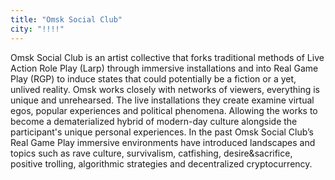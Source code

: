 ```yaml
---
title: "Omsk Social Club"
city: "!!!!"
---
```


Omsk Social Club is an artist collective that forks traditional methods of Live Action Role Play (Larp) through immersive installations and into Real Game Play (RGP) to induce states that could potentially be a fiction or a yet, unlived reality. Omsk works closely with networks of viewers, everything is unique and unrehearsed. The live installations they create examine virtual egos, popular experiences and political phenomena. Allowing the works to become a dematerialized hybrid of modern-day culture alongside the participant's unique personal experiences. In the past Omsk Social Club’s Real Game Play immersive environments have introduced landscapes and topics such as rave culture, survivalism, catfishing, desire&sacrifice, positive trolling, algorithmic strategies and decentralized cryptocurrency.
